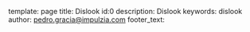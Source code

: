 template: page
title: Dislook
id:0
description: Dislook
keywords: dislook
author: pedro.gracia@impulzia.com
footer_text: 

